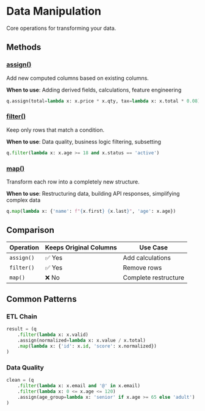 # Data Manipulation

Core operations for transforming your data.

## Methods

### [assign()](assign.md)

Add new computed columns based on existing columns.

**When to use**: Adding derived fields, calculations, feature engineering

```python
q.assign(total=lambda x: x.price * x.qty, tax=lambda x: x.total * 0.08)
```

### [filter()](filter.md)

Keep only rows that match a condition.

**When to use**: Data quality, business logic filtering, subsetting

```python
q.filter(lambda x: x.age >= 18 and x.status == 'active')
```

### [map()](map.md)

Transform each row into a completely new structure.

**When to use**: Restructuring data, building API responses, simplifying complex data

```python
q.map(lambda x: {'name': f"{x.first} {x.last}", 'age': x.age})
```

## Comparison

| Operation | Keeps Original Columns | Use Case |
|-----------|----------------------|----------|
| `assign()` | ✅ Yes | Add calculations |
| `filter()` | ✅ Yes | Remove rows |
| `map()` | ❌ No | Complete restructure |

## Common Patterns

### ETL Chain

```python
result = (q
    .filter(lambda x: x.valid)
    .assign(normalized=lambda x: x.value / x.total)
    .map(lambda x: {'id': x.id, 'score': x.normalized})
)
```

### Data Quality

```python
clean = (q
    .filter(lambda x: x.email and '@' in x.email)
    .filter(lambda x: 0 <= x.age <= 120)
    .assign(age_group=lambda x: 'senior' if x.age >= 65 else 'adult')
)
```
